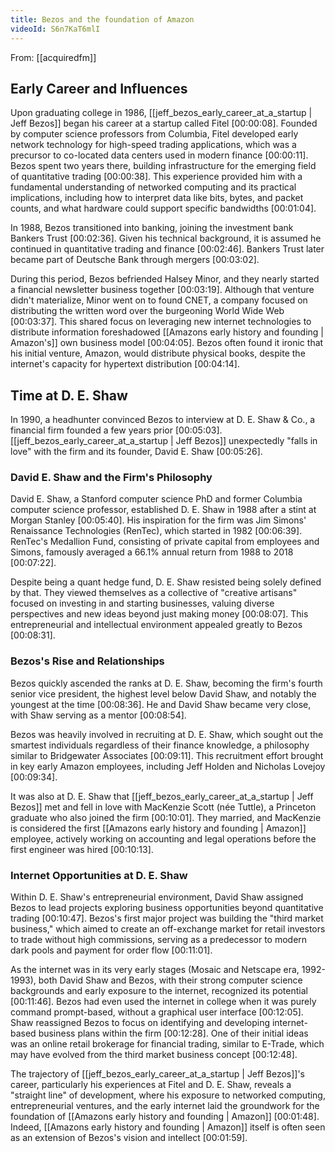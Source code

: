```yaml
---
title: Bezos and the foundation of Amazon
videoId: S6n7KaT6mlI
---
```


From: [[acquiredfm]] <br/> 

## Early Career and Influences

Upon graduating college in 1986, [[jeff_bezos_early_career_at_a_startup | Jeff Bezos]] began his career at a startup called Fitel <a class="yt-timestamp" data-t="00:00:08">[00:00:08]</a>. Founded by computer science professors from Columbia, Fitel developed early network technology for high-speed trading applications, which was a precursor to co-located data centers used in modern finance <a class="yt-timestamp" data-t="00:00:11">[00:00:11]</a>. Bezos spent two years there, building infrastructure for the emerging field of quantitative trading <a class="yt-timestamp" data-t="00:00:38">[00:00:38]</a>. This experience provided him with a fundamental understanding of networked computing and its practical implications, including how to interpret data like bits, bytes, and packet counts, and what hardware could support specific bandwidths <a class="yt-timestamp" data-t="00:01:04">[00:01:04]</a>.

In 1988, Bezos transitioned into banking, joining the investment bank Bankers Trust <a class="yt-timestamp" data-t="00:02:36">[00:02:36]</a>. Given his technical background, it is assumed he continued in quantitative trading and finance <a class="yt-timestamp" data-t="00:02:46">[00:02:46]</a>. Bankers Trust later became part of Deutsche Bank through mergers <a class="yt-timestamp" data-t="00:03:02">[00:03:02]</a>.

During this period, Bezos befriended Halsey Minor, and they nearly started a financial newsletter business together <a class="yt-timestamp" data-t="00:03:19">[00:03:19]</a>. Although that venture didn't materialize, Minor went on to found CNET, a company focused on distributing the written word over the burgeoning World Wide Web <a class="yt-timestamp" data-t="00:03:37">[00:03:37]</a>. This shared focus on leveraging new internet technologies to distribute information foreshadowed [[Amazons early history and founding | Amazon's]] own business model <a class="yt-timestamp" data-t="00:04:05">[00:04:05]</a>. Bezos often found it ironic that his initial venture, Amazon, would distribute physical books, despite the internet's capacity for hypertext distribution <a class="yt-timestamp" data-t="00:04:14">[00:04:14]</a>.

## Time at D. E. Shaw

In 1990, a headhunter convinced Bezos to interview at D. E. Shaw & Co., a financial firm founded a few years prior <a class="yt-timestamp" data-t="00:05:03">[00:05:03]</a>. [[jeff_bezos_early_career_at_a_startup | Jeff Bezos]] unexpectedly "falls in love" with the firm and its founder, David E. Shaw <a class="yt-timestamp" data-t="00:05:26">[00:05:26]</a>.

### David E. Shaw and the Firm's Philosophy
David E. Shaw, a Stanford computer science PhD and former Columbia computer science professor, established D. E. Shaw in 1988 after a stint at Morgan Stanley <a class="yt-timestamp" data-t="00:05:40">[00:05:40]</a>. His inspiration for the firm was Jim Simons' Renaissance Technologies (RenTec), which started in 1982 <a class="yt-timestamp" data-t="00:06:39">[00:06:39]</a>. RenTec's Medallion Fund, consisting of private capital from employees and Simons, famously averaged a 66.1% annual return from 1988 to 2018 <a class="yt-timestamp" data-t="00:07:22">[00:07:22]</a>.

Despite being a quant hedge fund, D. E. Shaw resisted being solely defined by that. They viewed themselves as a collective of "creative artisans" focused on investing in and starting businesses, valuing diverse perspectives and new ideas beyond just making money <a class="yt-timestamp" data-t="00:08:07">[00:08:07]</a>. This entrepreneurial and intellectual environment appealed greatly to Bezos <a class="yt-timestamp" data-t="00:08:31">[00:08:31]</a>.

### Bezos's Rise and Relationships
Bezos quickly ascended the ranks at D. E. Shaw, becoming the firm's fourth senior vice president, the highest level below David Shaw, and notably the youngest at the time <a class="yt-timestamp" data-t="00:08:36">[00:08:36]</a>. He and David Shaw became very close, with Shaw serving as a mentor <a class="yt-timestamp" data-t="00:08:54">[00:08:54]</a>.

Bezos was heavily involved in recruiting at D. E. Shaw, which sought out the smartest individuals regardless of their finance knowledge, a philosophy similar to Bridgewater Associates <a class="yt-timestamp" data-t="00:09:11">[00:09:11]</a>. This recruitment effort brought in key early Amazon employees, including Jeff Holden and Nicholas Lovejoy <a class="yt-timestamp" data-t="00:09:34">[00:09:34]</a>.

It was also at D. E. Shaw that [[jeff_bezos_early_career_at_a_startup | Jeff Bezos]] met and fell in love with MacKenzie Scott (née Tuttle), a Princeton graduate who also joined the firm <a class="yt-timestamp" data-t="00:10:01">[00:10:01]</a>. They married, and MacKenzie is considered the first [[Amazons early history and founding | Amazon]] employee, actively working on accounting and legal operations before the first engineer was hired <a class="yt-timestamp" data-t="00:10:13">[00:10:13]</a>.

### Internet Opportunities at D. E. Shaw
Within D. E. Shaw's entrepreneurial environment, David Shaw assigned Bezos to lead projects exploring business opportunities beyond quantitative trading <a class="yt-timestamp" data-t="00:10:47">[00:10:47]</a>. Bezos's first major project was building the "third market business," which aimed to create an off-exchange market for retail investors to trade without high commissions, serving as a predecessor to modern dark pools and payment for order flow <a class="yt-timestamp" data-t="00:11:01">[00:11:01]</a>.

As the internet was in its very early stages (Mosaic and Netscape era, 1992-1993), both David Shaw and Bezos, with their strong computer science backgrounds and early exposure to the internet, recognized its potential <a class="yt-timestamp" data-t="00:11:46">[00:11:46]</a>. Bezos had even used the internet in college when it was purely command prompt-based, without a graphical user interface <a class="yt-timestamp" data-t="00:12:05">[00:12:05]</a>. Shaw reassigned Bezos to focus on identifying and developing internet-based business plans within the firm <a class="yt-timestamp" data-t="00:12:28">[00:12:28]</a>. One of their initial ideas was an online retail brokerage for financial trading, similar to E-Trade, which may have evolved from the third market business concept <a class="yt-timestamp" data-t="00:12:48">[00:12:48]</a>.

The trajectory of [[jeff_bezos_early_career_at_a_startup | Jeff Bezos]]'s career, particularly his experiences at Fitel and D. E. Shaw, reveals a "straight line" of development, where his exposure to networked computing, entrepreneurial ventures, and the early internet laid the groundwork for the foundation of [[Amazons early history and founding | Amazon]] <a class="yt-timestamp" data-t="00:01:48">[00:01:48]</a>. Indeed, [[Amazons early history and founding | Amazon]] itself is often seen as an extension of Bezos's vision and intellect <a class="yt-timestamp" data-t="00:01:59">[00:01:59]</a>.